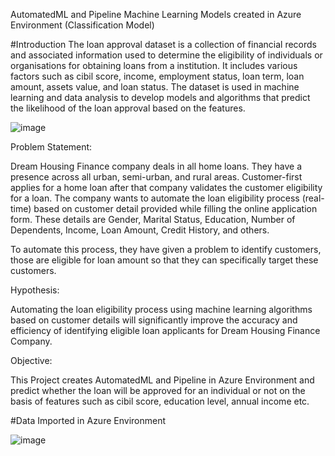 AutomatedML and Pipeline Machine Learning Models created in Azure Environment (Classification Model)

#Introduction
The loan approval dataset is a collection of financial records and associated information used to determine the eligibility of individuals or organisations for obtaining loans from a institution. It includes various factors such as cibil score, income, employment status, loan term, loan amount, assets value, and loan status. The dataset is used in machine learning and data analysis to develop models and algorithms that predict the likelihood of the loan approval based on the features.

![image](https://github.com/user-attachments/assets/c1dde5df-5e0a-4855-ae95-9902120aca49)

Problem Statement:

Dream Housing Finance company deals in all home loans. They have a presence across all urban, semi-urban, and rural areas. Customer-first applies for a home loan after that company validates the customer eligibility for a loan.
The company wants to automate the loan eligibility process (real-time) based on customer detail provided while filling the online application form. These details are Gender, Marital Status, Education, Number of Dependents, Income, Loan Amount, Credit History, and others. 

To automate this process, they have given a problem to identify customers, those are eligible for loan amount so that they can specifically target these customers. 

Hypothesis:

Automating the loan eligibility process using machine learning algorithms based on customer details will significantly improve the accuracy and efficiency of identifying eligible loan applicants for Dream Housing Finance Company.

Objective:

This Project creates AutomatedML and Pipeline in Azure Environment and predict whether the loan will be approved for an individual or not on the basis of features such as cibil score, education level, annual income etc.

#Data Imported in Azure Environment

![image](https://github.com/user-attachments/assets/1c578971-1934-4b01-8420-0b44114a054e)


